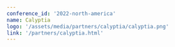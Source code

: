 ```yaml
---
conference_id: '2022-north-america'
name: Calyptia
logo: '/assets/media/partners/calyptia/calyptia.png'
link: '/partners/calyptia.html'
---
```


